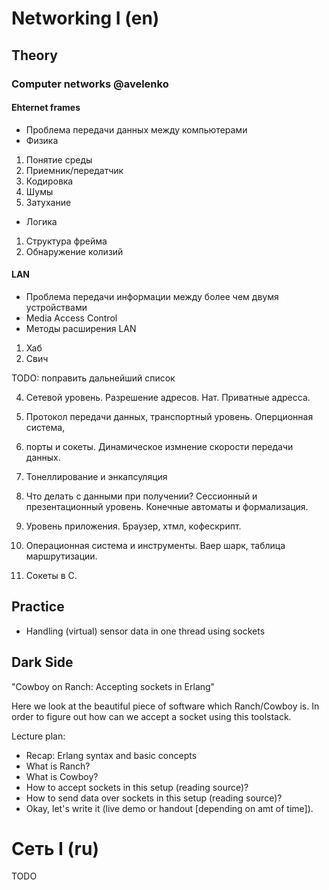 Networking I (en)
===

Theory
---

### Computer networks @avelenko

#### Ehternet frames
 - Проблема передачи данных между компьютерами
 - Физика
  1. Понятие среды
  2. Приемник/передатчик
  3. Кодировка
  4. Шумы 
  5. Затухание
 - Логика
  1. Структура фрейма
  2. Обнаружение колизий
 
#### LAN
 - Проблема передачи информации между более чем двумя устройствами
 - Media Access Control
 - Методы расширения LAN
  1. Хаб
  2. Свич

TODO: поправить дальнейший список

 4) Сетевой уровень. Разрешение адресов. Нат. Приватные адресса.

 5) Протокол передачи данных, транспортный уровень. Оперционная система, 

 6) порты и сокеты. Динамическое измнение скорости передачи данных.

 7) Тонеллирование и энкапсуляция

 8) Что делать с данными при получении? Сессионный и презентационный уровень. Конечные автоматы и формализация. 

 9) Уровень приложения. Браузер, хтмл, кофескрипт.

 10) Операционная система и инструменты. Ваер шарк, таблица маршрутизации.

 11) Сокеты в С.
 
 
Practice
---

 + Handling (virtual) sensor data in one thread using sockets

Dark Side
---

"Cowboy on Ranch: Accepting sockets in Erlang"

Here we look at the beautiful piece of software which Ranch/Cowboy is.
In order to figure out how can we accept a socket using this toolstack.

Lecture plan:

 + Recap: Erlang syntax and basic concepts
 + What is Ranch?
 + What is Cowboy?
 + How to accept sockets in this setup (reading source)?
 + How to send data over sockets in this setup (reading source)?
 + Okay, let's write it (live demo or handout [depending on amt of time]).

Сеть I (ru)
===

TODO
